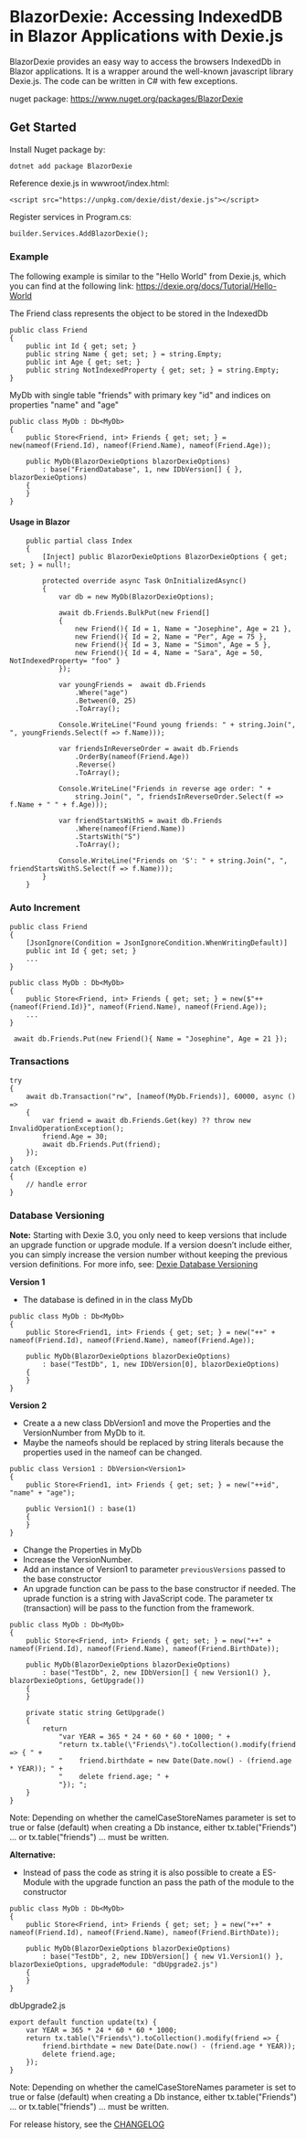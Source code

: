 # BlazorDexie: Accessing IndexedDB in Blazor Applications with Dexie.js 

BlazorDexie provides an easy way to access the browsers IndexedDb in Blazor applications. It is a wrapper around the well-known javascript library Dexie.js. The code can be written in C# with few exceptions.

nuget package: https://www.nuget.org/packages/BlazorDexie

## Get Started

Install Nuget package by:

```
dotnet add package BlazorDexie
```

Reference dexie.js in wwwroot/index.html:

```
<script src="https://unpkg.com/dexie/dist/dexie.js"></script>
```

Register services in Program.cs:

```
builder.Services.AddBlazorDexie();
```

### Example
The following example is similar to the "Hello World" from Dexie.js, which you can find at the following link: https://dexie.org/docs/Tutorial/Hello-World 

The Friend class represents the object to be stored in the IndexedDb
```
public class Friend
{
    public int Id { get; set; }
    public string Name { get; set; } = string.Empty;
    public int Age { get; set; }
    public string NotIndexedProperty { get; set; } = string.Empty;
}
```
MyDb with single table "friends" with primary key "id" and
indices on properties "name" and "age"
```
public class MyDb : Db<MyDb>
{
    public Store<Friend, int> Friends { get; set; } = new(nameof(Friend.Id), nameof(Friend.Name), nameof(Friend.Age));

    public MyDb(BlazorDexieOptions blazorDexieOptions)
        : base("FriendDatabase", 1, new IDbVersion[] { }, blazorDexieOptions)
    {
    }
}
```
#### Usage in Blazor
```
    public partial class Index
    {
        [Inject] public BlazorDexieOptions BlazorDexieOptions { get; set; } = null!;

        protected override async Task OnInitializedAsync()
        {
            var db = new MyDb(BlazorDexieOptions);

            await db.Friends.BulkPut(new Friend[]
            {
                new Friend(){ Id = 1, Name = "Josephine", Age = 21 },
                new Friend(){ Id = 2, Name = "Per", Age = 75 },
                new Friend(){ Id = 3, Name = "Simon", Age = 5 },
                new Friend(){ Id = 4, Name = "Sara", Age = 50, NotIndexedProperty= "foo" }
            });

            var youngFriends =  await db.Friends
                .Where("age")
                .Between(0, 25)
                .ToArray();

            Console.WriteLine("Found young friends: " + string.Join(", ", youngFriends.Select(f => f.Name)));

            var friendsInReverseOrder = await db.Friends
                .OrderBy(nameof(Friend.Age))
                .Reverse()
                .ToArray();

            Console.WriteLine("Friends in reverse age order: " + 
                string.Join(", ", friendsInReverseOrder.Select(f => f.Name + " " + f.Age)));

            var friendStartsWithS = await db.Friends
                .Where(nameof(Friend.Name))
                .StartsWith("S")
                .ToArray();
            
            Console.WriteLine("Friends on 'S': " + string.Join(", ", friendStartsWithS.Select(f => f.Name)));
        }
    }
```
### Auto Increment

```
public class Friend
{
    [JsonIgnore(Condition = JsonIgnoreCondition.WhenWritingDefault)]
    public int Id { get; set; }
    ...
}
```

```
public class MyDb : Db<MyDb>
{
    public Store<Friend, int> Friends { get; set; } = new($"++{nameof(Friend.Id)}", nameof(Friend.Name), nameof(Friend.Age));
    ...
}
```

```
 await db.Friends.Put(new Friend(){ Name = "Josephine", Age = 21 });
```

### Transactions

```
try
{
    await db.Transaction("rw", [nameof(MyDb.Friends)], 60000, async () =>
    {
        var friend = await db.Friends.Get(key) ?? throw new InvalidOperationException();
        friend.Age = 30;
        await db.Friends.Put(friend);
    });
}
catch (Exception e)
{
    // handle error
}
```
### Database Versioning

**Note:** Starting with Dexie 3.0, you only need to keep versions that include an upgrade function or upgrade module. If a version doesn’t include either, you can simply increase the version number without keeping the previous version definitions. For more info, see: [Dexie Database Versioning](https://dexie.org/docs/Tutorial/Design#database-versioning)

**Version 1**

- The database is defined in in the class MyDb

```
public class MyDb : Db<MyDb>
{
    public Store<Friend1, int> Friends { get; set; } = new("++" + nameof(Friend.Id), nameof(Friend.Name), nameof(Friend.Age));

    public MyDb(BlazorDexieOptions blazorDexieOptions)
        : base("TestDb", 1, new IDbVersion[0], blazorDexieOptions)
    {
    }
}
```

**Version 2**

- Create a a new class DbVersion1 and move the Properties and the VersionNumber from MyDb to it.
- Maybe the nameofs should be replaced by string literals because the properties used in the nameof can be changed.

```
public class Version1 : DbVersion<Version1>
{
    public Store<Friend1, int> Friends { get; set; } = new("++id", "name" + "age");

    public Version1() : base(1)
    {
    }
}
```
- Change the Properties in MyDb
- Increase the VersionNumber.
- Add an instance of Version1 to parameter ```previousVersions``` passed to the base constructor
- An upgrade function can be pass to the base constructor if needed. The uprade function is a string with JavaScript code. The parameter tx (transaction) will be pass to the function from the framework.

```
public class MyDb : Db<MyDb>
{
    public Store<Friend, int> Friends { get; set; } = new("++" + nameof(Friend.Id), nameof(Friend.Name), nameof(Friend.BirthDate));

    public MyDb(BlazorDexieOptions blazorDexieOptions)
        : base("TestDb", 2, new IDbVersion[] { new Version1() }, blazorDexieOptions, GetUpgrade())
    {
    }

    private static string GetUpgrade()
    {
        return
            "var YEAR = 365 * 24 * 60 * 60 * 1000; " +
            "return tx.table(\"Friends\").toCollection().modify(friend => { " +
            "    friend.birthdate = new Date(Date.now() - (friend.age * YEAR)); " +
            "    delete friend.age; " +
            "}); ";
    }
}
```
Note: Depending on whether the camelCaseStoreNames parameter is set to true or false (default) when creating a Db instance, either 
tx.table(\"Friends\") ... or tx.table(\"friends\") ...
must be written.

**Alternative:**

- Instead of pass the code as string it is also possible to create a ES-Module with the upgrade function an pass the path of the module to the constructor

```
public class MyDb : Db<MyDb>
{
    public Store<Friend, int> Friends { get; set; } = new("++" + nameof(Friend.Id), nameof(Friend.Name), nameof(Friend.BirthDate));

    public MyDb(BlazorDexieOptions blazorDexieOptions)
        : base("TestDb", 2, new IDbVersion[] { new V1.Version1() }, blazorDexieOptions, upgradeModule: "dbUpgrade2.js")
    {
    }
}
```
dbUpgrade2.js
```
export default function update(tx) {
    var YEAR = 365 * 24 * 60 * 60 * 1000; 
    return tx.table(\"Friends\").toCollection().modify(friend => { 
        friend.birthdate = new Date(Date.now() - (friend.age * YEAR)); 
        delete friend.age; 
    });
}
```
Note: Depending on whether the camelCaseStoreNames parameter is set to true or false (default) when creating a Db instance, either 
tx.table(\"Friends\") ... or tx.table(\"friends\") ...
must be written.

For release history, see the [CHANGELOG](./CHANGELOG.md)

